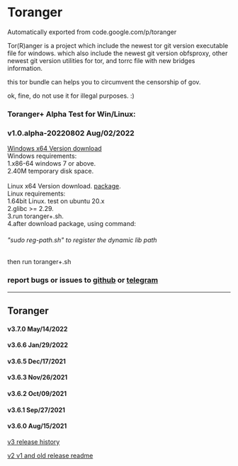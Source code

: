 # Toranger
Automatically exported from code.google.com/p/toranger

Tor(R)anger is a project which include the newest tor git version executable file for windows. which also include the newest git version obfsproxy, other newest git version utilities for tor, and torrc file with new bridges information.

this tor bundle can helps you to circumvent the censorship of gov.

ok, fine, do not use it for illegal purposes. :)

### Toranger+ Alpha Test for Win/Linux:
### v1.0.alpha-20220802 Aug/02/2022
[Windows x64 Version download](https://github.com/DarkSpyCyber/toranger/blob/master/Toranger%2B/toranger%2B.7z)
<br>
Windows requirements:<br>
1.x86-64 windows 7 or above.<br>
2.40M temporary disk space.<br>
<br>
Linux x64 Version download. [package](https://github.com/DarkSpyCyber/toranger/blob/master/Toranger%2B/toranger%2B-linux.7z).
<br>
Linux requirements:<br>
1.64bit Linux. test on ubuntu 20.x <br>
2.glibc >= 2.29.<br>
3.run toranger+.sh.<br>
4.after download package, using command:<br>
###### "sudo reg-path.sh" to register the dynamic lib path

then run toranger+.sh

### report bugs or issues to [github](https://github.com/DarkSpyCyber/toranger/issues) or [telegram](https://t.me/toranger)
-----
## Toranger
#### v3.7.0      May/14/2022<br>
#### v3.6.6      Jan/29/2022<br>
#### v3.6.5      Dec/17/2021<br>
#### v3.6.3      Nov/26/2021<br>
#### v3.6.2      Oct/09/2021<br>
#### v3.6.1      Sep/27/2021<br>
#### v3.6.0      Aug/15/2021<br>

[v3 release history](https://github.com/DarkSpyCyber/toranger/blob/master/v3/README.md)

[v2 v1 and old release readme](https://github.com/DarkSpyCyber/toranger/blob/master/old_releases/README.md)

